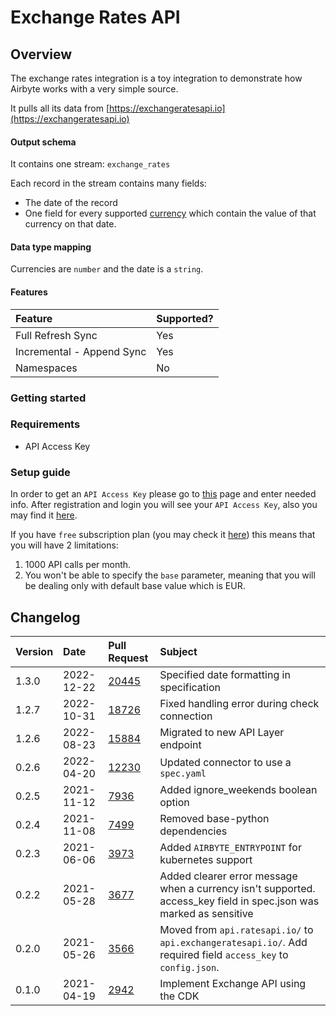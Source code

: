 # Exchange Rates API

## Overview

The exchange rates integration is a toy integration to demonstrate how Airbyte works with a very simple source.

It pulls all its data from [https://exchangeratesapi.io](https://exchangeratesapi.io)

#### Output schema

It contains one stream: `exchange_rates`

Each record in the stream contains many fields:

* The date of the record
* One field for every supported [currency](https://www.ecb.europa.eu/stats/policy_and_exchange_rates/euro_reference_exchange_rates/html/index.en.html) which contain the value of that currency on that date.

#### Data type mapping

Currencies are `number` and the date is a `string`.

#### Features

| Feature | Supported? |
| :--- | :--- |
| Full Refresh Sync | Yes |
| Incremental - Append Sync | Yes |
| Namespaces | No |

### Getting started

### Requirements

* API Access Key

### Setup guide

In order to get an `API Access Key` please go to [this](https://manage.exchangeratesapi.io/signup/free) page and enter needed info. After registration and login you will see your `API Access Key`, also you may find it [here](https://manage.exchangeratesapi.io/dashboard).

If you have `free` subscription plan \(you may check it [here](https://manage.exchangeratesapi.io/plan)\) this means that you will have 2 limitations:

1. 1000 API calls per month.
2. You won't be able to specify the `base` parameter, meaning that you will be dealing only with default base value which is EUR.

## Changelog

| Version | Date       | Pull Request                                             | Subject                                                                                                            |
|:--------| :--------- | :------------------------------------------------------- | :----------------------------------------------------------------------------------------------------------------- |
|  1.3.0  | 2022-12-22 | [20445](https://github.com/airbytehq/airbyte/pull/20445) | Specified date formatting in specification                                                                         |
|  1.2.7  | 2022-10-31 | [18726](https://github.com/airbytehq/airbyte/pull/18726) | Fixed handling error during check connection                                                                       |
|  1.2.6  | 2022-08-23 | [15884](https://github.com/airbytehq/airbyte/pull/15884) | Migrated to new API Layer endpoint                                                                                 |
|  0.2.6  | 2022-04-20 | [12230](https://github.com/airbytehq/airbyte/pull/12230) | Updated connector to use a `spec.yaml`                                                                             |
|  0.2.5  | 2021-11-12 | [7936](https://github.com/airbytehq/airbyte/pull/7936)   | Added ignore_weekends boolean option                                                                               |
|  0.2.4  | 2021-11-08 | [7499](https://github.com/airbytehq/airbyte/pull/7499)   | Removed base-python dependencies                                                                                   |
|  0.2.3  | 2021-06-06 | [3973](https://github.com/airbytehq/airbyte/pull/3973)   | Added `AIRBYTE_ENTRYPOINT` for kubernetes support                                                                  |
|  0.2.2  | 2021-05-28 | [3677](https://github.com/airbytehq/airbyte/pull/3677)   | Added clearer error message when a currency isn't supported. access_key field in spec.json was marked as sensitive |
|  0.2.0  | 2021-05-26 | [3566](https://github.com/airbytehq/airbyte/pull/3566)   | Moved from `api.ratesapi.io/` to `api.exchangeratesapi.io/`.   Add required field `access_key` to `config.json`.   |
|  0.1.0  | 2021-04-19 | [2942](https://github.com/airbytehq/airbyte/pull/2942)   | Implement Exchange API using the CDK                                                                               |
